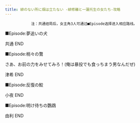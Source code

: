 ```yaml
---
title: 緋のない所に烟は立たない -緋修離と一蓮托生の女たち-攻略
---
```


                注：共通结局后，女主角3人可通过■Episode选择进入相应路线。



■Episode:夢追いの犬



共通 END



■Episode:梢々の鶩

さあ、お前の力をみせてみろ！(俺は暴投でも食っちまう男なんだぜ)



津希 END



■Episode:反復の鮫



小夜 END



■Episode:明け待ちの鸚鵡



由利 END


              
